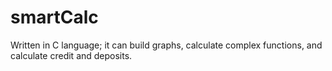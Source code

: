 # smartCalc
Written in C language; it can build graphs, calculate complex functions, and calculate credit and deposits.
